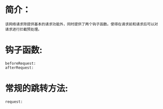 # 简介：
	该网络请求除提供基本的请求功能外，同时提供了两个钩子函数。使得在请求前和请求后可以对请求进行拦截预处理。

# 钩子函数:
	beforeRequest:
	afterRequest:

# 常规的跳转方法:
	request: